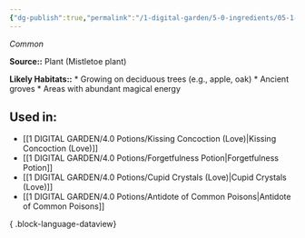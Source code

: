```yaml
---
{"dg-publish":true,"permalink":"/1-digital-garden/5-0-ingredients/05-1-plants/mistletoe-berries-cluster-of/","tags":["ingredient","common"]}
---
```


*Common*

**Source::** Plant (Mistletoe plant)

**Likely Habitats::** * Growing on deciduous trees (e.g., apple, oak) * Ancient groves * Areas with abundant magical energy

## Used in:

- [[1 DIGITAL GARDEN/4.0 Potions/Kissing Concoction (Love)\|Kissing Concoction (Love)]]
- [[1 DIGITAL GARDEN/4.0 Potions/Forgetfulness Potion\|Forgetfulness Potion]]
- [[1 DIGITAL GARDEN/4.0 Potions/Cupid Crystals (Love)\|Cupid Crystals (Love)]]
- [[1 DIGITAL GARDEN/4.0 Potions/Antidote of Common Poisons\|Antidote of Common Poisons]]

{ .block-language-dataview}

